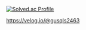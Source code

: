 
[![Solved.ac Profile](http://mazassumnida.wtf/api/v2/generate_badge?boj=qls2463)](https://solved.ac/백준아이디/)


https://velog.io/@gusqls2463
